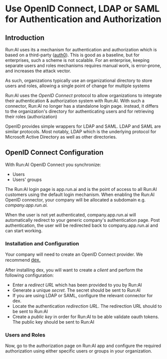 # Use OpenID Connect, LDAP or SAML for Authentication and Authorization

## Introduction

Run:AI uses its a mechanism for authentication and authorization which is based on a third-party (<a href="https://auth0.com/" target="_self">auth0</a>). This is good as a baseline, but for enterprises, such a scheme is not scalable. For an enterprise, keeping separate users and roles mechanisms requires manual work, is error-prone, and increases the attack vector.

As such, organizations typically use an organizational directory to store users and roles, allowing a single point of change for multiple systems

Run:AI uses the _OpenID Connect_ protocol to allow organizations to integrate their authentication &amp; authorization system with Run:AI. With such a connector, Run:AI no longer has a standalone login page. instead, it differs to the organization's directory for authenticating users and for retrieving their roles (authorization)

OpenID provides simple wrappers for LDAP and SAML. LDAP and SAML are similar protocols. Most notably, LDAP which is the underlying protocol for Microsoft Active Directory as well as other directories.

## OpenID Connect Configuration

With Run:AI OpenID Connect you synchronize:

*   Users
*   Users' groups

The Run:AI login page is app.run.ai and is the point of access to all Run:AI customers using the default login mechanism. When enabling the Run:AI OpenID connector, your company will be allocated a subdomain e.g. _company.app.run.ai._

When the user is not yet authenticated, company.app.run.ai will automatically redirect to your generic company's authentication page. Post authentication, the user will be redirected back to company.app.run.ai and can start working.

### Installation and Configuration

Your company will need to create an OpenID Connect provider. We recommend <a href="https://github.com/dexidp/dex" style="background-color: #ffffff; font-family: -apple-system, BlinkMacSystemFont, 'Segoe UI', Helvetica, Arial, sans-serif; font-size: 15px;" target="_self">dex.</a>

After installing dex, you will want to create a _client_ and perform the following configuration:

*   Enter a _redirect URL_ which has been provided to you by Run:AI
*   Generate a unique _secret_. The secret should be sent to Run:AI
*   If you are using LDAP or SAML, configure the relevant connector for dex.
*   Locate the authentication _redirection URL_. The redirection URL should to be sent to Run:AI
*   Create a _public key_ in order for Run:AI to be able validate oauth tokens. The public key should be sent to Run:AI

### Users and Roles

Now, go to the authorization page on Run:AI app and configure the required authorization using either specific users or groups in your organization.

 